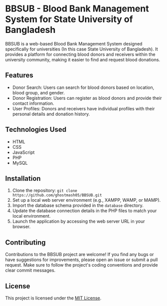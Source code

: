 # BBSUB - Blood Bank Management System for State University of Bangladesh

BBSUB is a web-based Blood Bank Management System designed specifically for universities (In this case State University of Bangladesh). 
It provides a platform for connecting blood donors and receivers within the university community, making it easier to find and request blood donations.

## Features

- Donor Search: Users can search for blood donors based on location, blood group, and gender.
- Donor Registration: Users can register as blood donors and provide their contact information.
- User Profiles: Donors and receivers have individual profiles with their personal details and donation history.

## Technologies Used

- HTML
- CSS
- JavaScript
- PHP
- MySQL

## Installation

1. Clone the repository: `git clone https://github.com/ghostmash05/BBSUB.git`
2. Set up a local web server environment (e.g., XAMPP, WAMP, or MAMP).
3. Import the database schema provided in the `database` directory.
4. Update the database connection details in the PHP files to match your local environment.
5. Launch the application by accessing the web server URL in your browser.

## Contributing

Contributions to the BBSUB project are welcome! If you find any bugs or have suggestions for improvements, please open an issue or submit a pull request. Make sure to follow the project's coding conventions and provide clear commit messages.

## License

This project is licensed under the [MIT License](LICENSE).


